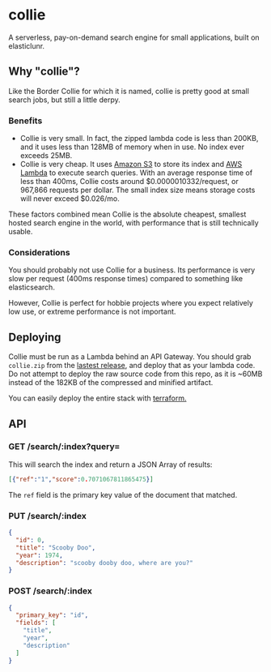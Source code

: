 # collie
A serverless, pay-on-demand search engine for small applications, built on elasticlunr.

## Why "collie"?

Like the Border Collie for which it is named, collie is pretty good at small search jobs, but still a little derpy.

### Benefits

- Collie is very small. In fact, the zipped lambda code is less than 200KB, and it uses less than 128MB of memory when in use. No index ever exceeds 25MB.
- Collie is very cheap. It uses [Amazon S3](https://aws.amazon.com/s3/) to store its index and [AWS Lambda](https://aws.amazon.com/lambda/) to execute search queries.  With an average response time of less than 400ms, Collie costs around $0.0000010332/request, or 967,866 requests per dollar. The small index size means storage costs will never exceed $0.026/mo.

These factors combined mean Collie is the absolute cheapest, smallest hosted search engine in the world, with performance that is still technically usable.

### Considerations

You should probably not use Collie for a business. Its performance is very slow per request (400ms response times) compared to something like elasticsearch.

However, Collie is perfect for hobbie projects where you expect relatively low use, or extreme performance is not important.

## Deploying

Collie must be run as a Lambda behind an API Gateway. You should grab `collie.zip` from the [lastest release](https://github.com/shawnrushefsky/collie/releases/latest), and deploy that as your lambda code. Do not attempt to deploy the raw source code from this repo, as it is ~60MB instead of the 182KB of the compressed and minified artifact.

You can easily deploy the entire stack with [terraform.](https://github.com/shawnrushefsky/collie-stack)

## API

### GET /search/:index?query=<search>

This will search the index and return a JSON Array of results:

```json
[{"ref":"1","score":0.7071067811865475}]
```

The `ref` field is the primary key value of the document that matched.

### PUT /search/:index

```json
{
  "id": 0,
  "title": "Scooby Doo",
  "year": 1974,
  "description": "scooby dooby doo, where are you?"
}
```

### POST /search/:index

```json
{
  "primary_key": "id",
  "fields": [
    "title",
    "year",
    "description"
  ]
}
```

